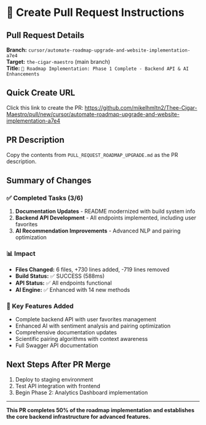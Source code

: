 # 🚀 Create Pull Request Instructions

## Pull Request Details

**Branch:** `cursor/automate-roadmap-upgrade-and-website-implementation-a7e4`  
**Target:** `the-cigar-maestro` (main branch)  
**Title:** `🚀 Roadmap Implementation: Phase 1 Complete - Backend API & AI Enhancements`

## Quick Create URL
Click this link to create the PR:
https://github.com/mikelhmltn2/Thee-Cigar-Maestro/pull/new/cursor/automate-roadmap-upgrade-and-website-implementation-a7e4

## PR Description
Copy the contents from `PULL_REQUEST_ROADMAP_UPGRADE.md` as the PR description.

## Summary of Changes

### ✅ Completed Tasks (3/6)
1. **Documentation Updates** - README modernized with build system info
2. **Backend API Development** - All endpoints implemented, including user favorites
3. **AI Recommendation Improvements** - Advanced NLP and pairing optimization

### 📊 Impact
- **Files Changed:** 6 files, +730 lines added, -719 lines removed
- **Build Status:** ✅ SUCCESS (588ms)
- **API Status:** ✅ All endpoints functional
- **AI Engine:** ✅ Enhanced with 14 new methods

### 🎯 Key Features Added
- Complete backend API with user favorites management
- Enhanced AI with sentiment analysis and pairing optimization
- Comprehensive documentation updates
- Scientific pairing algorithms with context awareness
- Full Swagger API documentation

## Next Steps After PR Merge
1. Deploy to staging environment
2. Test API integration with frontend
3. Begin Phase 2: Analytics Dashboard implementation

---

**This PR completes 50% of the roadmap implementation and establishes the core backend infrastructure for advanced features.**